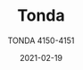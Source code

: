 ---
designer: "Pedrali R&D"
description: "The%20circle%2C%20classic%20and%20always%20current%20archetype%2C%20gives%20life%20to%20Tonda%2C%20practical%20and%20functional%20table%20collection.%20Table%20with%20sand-blasted%20cast-iron%20base%20and%20steel%20or%20oak%20wood%20column%2C%20available%20combined%20with%20tops%20of%20different%20sizes%20and%20finishes."
image_primary: "img/Tonda_4150-4151_01_zoom.jpg"
image_secondary: "img/Tonda_4150-4151_02_zoom.jpg"
manufacturer: "Pedrali"
href: "https://www.pedrali.it/en/products/catalog/Table-TONDA-4150-4151/"
subtitle: "TONDA 4150-4151"
tags: 
  - "Pedrali"
  - "Central Base Tables"
title: "Tonda"
category: "Central Base Tables"
slug: "/manufacturers/pedrali/central-base-tables/pedrali-r-d-tonda"
date: "2021-02-19"
---